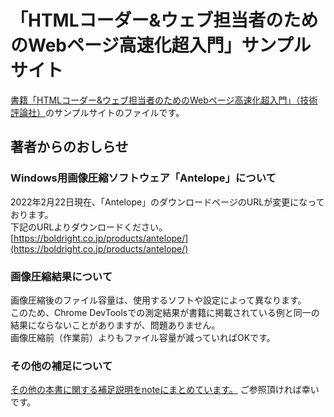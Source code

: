# 「HTMLコーダー&ウェブ担当者のためのWebページ高速化超入門」サンプルサイト

[書籍「HTMLコーダー&ウェブ担当者のためのWebページ高速化超入門」（技術評論社）](https://gihyo.jp/book/2019/978-4-297-10580-8)のサンプルサイトのファイルです。  

## 著者からのおしらせ
### Windows用画像圧縮ソフトウェア「Antelope」について  
2022年2月22日現在、「Antelope」のダウンロードページのURLが変更になっております。  
下記のURLよりダウンロードください。  
[https://boldright.co.jp/products/antelope/](https://boldright.co.jp/products/antelope/)

### 画像圧縮結果について
画像圧縮後のファイル容量は、使用するソフトや設定によって異なります。  
このため、Chrome DevToolsでの測定結果が書籍に掲載されている例と同一の結果にならないことがありますが、問題ありません。  
画像圧縮前（作業前）よりもファイル容量が減っていればOKです。

### その他の補足について
[その他の本書に関する補足説明をnoteにまとめています。](https://note.mu/satopen/m/mb6f45e1becba)
ご参照頂ければ幸いです。
